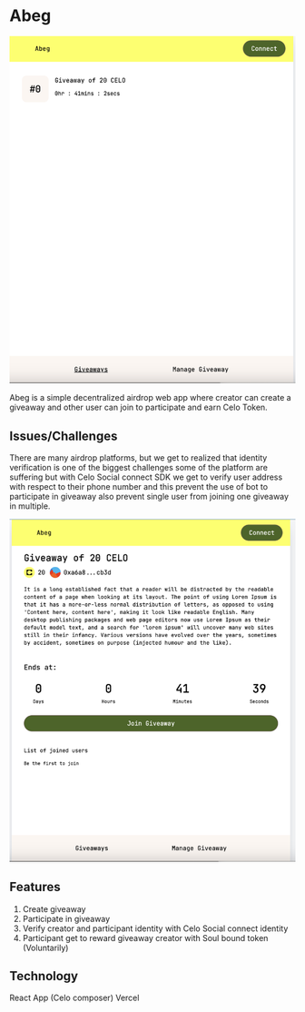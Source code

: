 # Abeg

![screenshot 1](./screenshot-0.png)

Abeg is a simple decentralized airdrop web app where creator can create a giveaway and other user can join to participate and earn Celo Token.

## Issues/Challenges

There are many airdrop platforms, but we get to realized that identity verification is one of the biggest challenges some of the platform are suffering but with Celo Social connect SDK we get to verify user address with respect to their phone number and this prevent the use of bot to participate in giveaway also prevent single user from joining one giveaway in multiple.

![screenshot 2](./screenshot-1.png)

## Features

1. Create giveaway
2. Participate in giveaway
3. Verify creator and participant identity with Celo Social connect identity
4. Participant get to reward giveaway creator with Soul bound token (Voluntarily)

## Technology

React App (Celo composer)
Vercel
